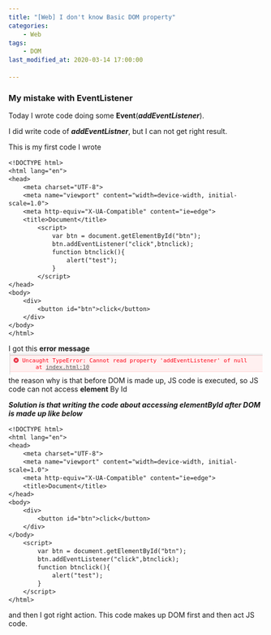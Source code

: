 ```yaml
---
title: "[Web] I don't know Basic DOM property"
categories: 
    - Web
tags:
    - DOM
last_modified_at: 2020-03-14 17:00:00

---
```

### My mistake with EventListener

Today I wrote code doing some **Event**(***addEventListener***).

I did write code of ***addEventListner***, but I can not get right result.

This is my first code I wrote

```
<!DOCTYPE html>
<html lang="en">
<head>
    <meta charset="UTF-8">
    <meta name="viewport" content="width=device-width, initial-scale=1.0">
    <meta http-equiv="X-UA-Compatible" content="ie=edge">
    <title>Document</title>
        <script>
            var btn = document.getElementById("btn");
            btn.addEventListener("click",btnclick);
            function btnclick(){
                alert("test");
            }
        </script>
</head>
<body>
    <div>
        <button id="btn">click</button>
    </div>
</body>
</html>
```
I got this **error message**</br>
![](/assets/images/null.png)</br>
the reason why is that before DOM is made up, JS code is executed, so JS code can not access **element** By Id


***Solution is that writing the code about accessing elementById after DOM is made up like below***

```
<!DOCTYPE html>
<html lang="en">
<head>
    <meta charset="UTF-8">
    <meta name="viewport" content="width=device-width, initial-scale=1.0">
    <meta http-equiv="X-UA-Compatible" content="ie=edge">
    <title>Document</title>
</head>
<body>
    <div>
        <button id="btn">click</button>
    </div>
</body>
    <script>
        var btn = document.getElementById("btn");
        btn.addEventListener("click",btnclick);
        function btnclick(){
            alert("test");
        }
    </script>
</html>
```
and then I got right action. This code makes up DOM first and then act JS code.